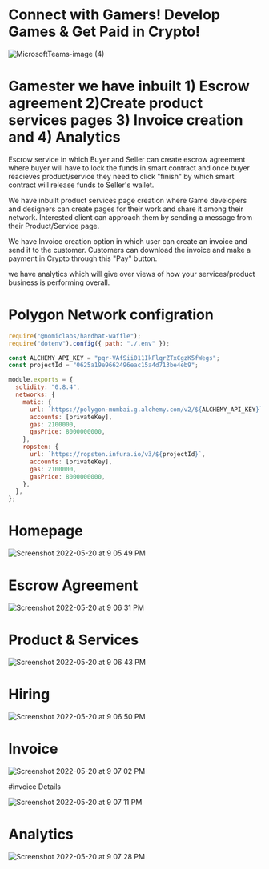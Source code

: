 # Connect with Gamers! Develop Games & Get Paid in Crypto! 

![MicrosoftTeams-image (4)](https://user-images.githubusercontent.com/104611242/169563255-80a55a71-6011-405d-bc8a-9289f9cef851.png)

# Gamester we have inbuilt 1) Escrow agreement 2)Create product services pages 3) Invoice creation and 4) Analytics

Escrow service in which Buyer and Seller can create escrow agreement where buyer will have to lock the funds in smart contract and once buyer reacieves product/service they need to click "finish" by which smart contract will release funds to Seller's wallet.

We have inbuilt product services page creation where Game developers and designers can create pages for their work and share it among their network. Interested client can approach them by sending a message from their Product/Service page.

We have Invoice creation option in which user can create an invoice and send it to the customer. Customers can download the invoice and make a payment in Crypto through this "Pay" button.

we have analytics which will give over views of how your services/product business is performing overall.

# Polygon Network configration 

```javascript
require("@nomiclabs/hardhat-waffle"); 
require("dotenv").config({ path: "./.env" });  

const ALCHEMY_API_KEY = "pqr-VAfSii011IkFlqrZTxCgzK5fWegs";
const projectId = "0625a19e9662496eac15a4d713be4eb9";

module.exports = {
  solidity: "0.8.4",
  networks: {
    matic: {
      url: `https://polygon-mumbai.g.alchemy.com/v2/${ALCHEMY_API_KEY}`,
      accounts: [privateKey],
      gas: 2100000,
      gasPrice: 8000000000,
    },
    ropsten: {
      url: `https://ropsten.infura.io/v3/${projectId}`,
      accounts: [privateKey],
      gas: 2100000,
      gasPrice: 8000000000,
    },
  },
};
```


# Homepage 

![Screenshot 2022-05-20 at 9 05 49 PM](https://user-images.githubusercontent.com/104611242/169563762-9817ec0c-c835-490f-bd8b-5019282b41a0.png)

# Escrow Agreement

![Screenshot 2022-05-20 at 9 06 31 PM](https://user-images.githubusercontent.com/104611242/169563861-79835288-be19-4bb1-912a-cca13697f011.png)

# Product & Services

 ![Screenshot 2022-05-20 at 9 06 43 PM](https://user-images.githubusercontent.com/104611242/169564129-b184f4f1-7ce5-4d02-8322-8c7263c75cb7.png)


#  Hiring
![Screenshot 2022-05-20 at 9 06 50 PM](https://user-images.githubusercontent.com/104611242/169564041-e06d7ae6-8113-4aac-8537-e96e759fa57f.png)

# Invoice 

![Screenshot 2022-05-20 at 9 07 02 PM](https://user-images.githubusercontent.com/104611242/169564220-17a547e6-ae51-4576-af92-0d7d4ed11e30.png)


#invoice Details

![Screenshot 2022-05-20 at 9 07 11 PM](https://user-images.githubusercontent.com/104611242/169564260-52d45a9d-56b9-490c-9b99-7bb6b60e6449.png)


# Analytics

![Screenshot 2022-05-20 at 9 07 28 PM](https://user-images.githubusercontent.com/104611242/169564316-bbd30994-39a4-43a1-a8eb-bad840ae4a96.png)